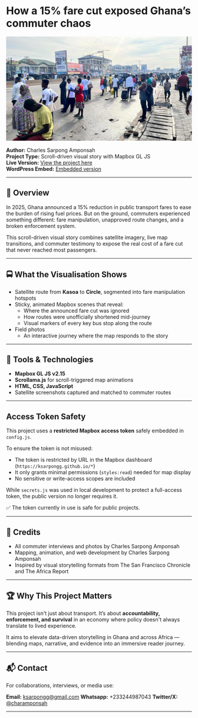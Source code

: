 # How a 15% fare cut exposed Ghana’s commuter chaos

![Project Screenshot](images/kasoa.jpg)

**Author:** Charles Sarpong Amponsah  
**Project Type:** Scroll-driven visual story with Mapbox GL JS  
**Live Version:** [View the project here](https://ksarpongg.github.io/fare-cut-scroll/)  
**WordPress Embed:** [Embedded version](https://www.gbcghanaonline.com/features/fare-cut-millions/2025/)

---

## 🎯 Overview

In 2025, Ghana announced a 15% reduction in public transport fares to ease the burden of rising fuel prices. But on the ground, commuters experienced something different: fare manipulation, unapproved route changes, and a broken enforcement system.

This scroll-driven visual story combines satellite imagery, live map transitions, and commuter testimony to expose the real cost of a fare cut that never reached most passengers.

---

## 🚍 What the Visualisation Shows

- Satellite route from **Kasoa** to **Circle**, segmented into fare manipulation hotspots
- Sticky, animated Mapbox scenes that reveal:
  - Where the announced fare cut was ignored
  - How routes were unofficially shortened mid-journey
  - Visual markers of every key bus stop along the route
- Field photos
  - An interactive journey where the map responds to the story

---

## 🧰 Tools & Technologies

- **Mapbox GL JS v2.15**
- **Scrollama.js** for scroll-triggered map animations
- **HTML, CSS, JavaScript**
- Satellite screenshots captured and matched to commuter routes

---

## Access Token Safety

This project uses a **restricted Mapbox access token** safely embedded in `config.js`. 

To ensure the token is not misused:
- The token is restricted by URL in the Mapbox dashboard (`https://ksarpongg.github.io/*`)
- It only grants minimal permissions (`styles:read`) needed for map display
- No sensitive or write-access scopes are included

While `secrets.js` was used in local development to protect a full-access token, the public version no longer requires it.

✅ The token currently in use is safe for public projects.

---

## 📸 Credits

- All commuter interviews and photos by Charles Sarpong Amponsah  
- Mapping, animation, and web development by Charles Sarpong Amponsah  
- Inspired by visual storytelling formats from The San Francisco Chronicle and The Africa Report

---

## 🏆 Why This Project Matters

This project isn't just about transport. It’s about **accountability, enforcement, and survival** in an economy where policy doesn't always translate to lived experience.

It aims to elevate data-driven storytelling in Ghana and across Africa — blending maps, narrative, and evidence into an immersive reader journey.

---

## 📬 Contact

For collaborations, interviews, or media use:

**Email:** ksarpongg@gmail.com 
**Whatsapp:** +233244987043
**Twitter/X:** [@charamponsah](https://x.com/charamponsah)

---
